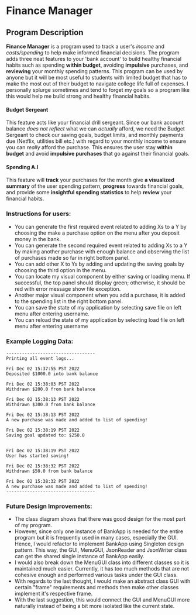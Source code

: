 # Finance Manager 

## Program Description

**Finance Manager** is a program used to track a user's _income_ and _costs/spending_ to help make informed financial decisions.
The program adds three neat features to your 'bank account' to build healthy financial habits such as spending **within budget**, avoiding **impulsive** purchases, and **reviewing** your monthly spending patterns.
This program can be used by anyone but it will be most useful to students with limited budget that has to make the most out of their budget to navigate college life full of expenses.
I personally splurge sometimes and tend to forget my goals so a program like this would help me build strong and healthy financial habits.

#### Budget Sergeant

This feature acts like your financial drill sergeant. Since our bank account balance _does not reflect_ what we can _actually_ afford, we need the Budget Sergeant to check our saving goals, budget limits, and monthly payments due (Netflix, utilities bill etc.) with regard to your monthly income to ensure you can _really_ afford the purchase. This ensures the user stay **within budget** and avoid **impulsive purchases** that go against their financial goals.

#### Spending A.I

This feature will **track** your purchases for the month give **a visualized summary** of the user spending pattern, **progress** towards financial goals, and provide some **insightful spending statistics** to help **review** your financial habits.


### Instructions for users:
- You can generate the first required event related to adding Xs to a Y by choosing the make a purchase option on the menu after you deposit money in the bank. 
- You can generate the second required event related to adding Xs to a Y by making another purchase with enough balance and observing the list of purchases made so far in right bottom panel. 
- You can add other X to Ys by adding and updating the saving goals by choosing the third option in the menu. 
- You can locate my visual component by either saving or loading menu. If successful, the top panel should display green; otherwise, it should be red with error message show file exception.
- Another major visual component when you add a purchase, it is added to the spending list in the right bottom panel. 
- You can save the state of my application by selecting save file on left menu after entering username.
- You can reload the state of my application by selecting load file on left menu after entering username

### Example Logging Data:
```
----------------------------------
Printing all event logs...

Fri Dec 02 15:37:55 PST 2022 
Deposited $1000.0 into bank balance

Fri Dec 02 15:38:03 PST 2022
Withdrawn $200.0 from bank balance

Fri Dec 02 15:38:13 PST 2022
Withdrawn $300.0 from bank balance

Fri Dec 02 15:38:13 PST 2022
A new purchase was made and added to list of spending!

Fri Dec 02 15:38:19 PST 2022
Saving goal updated to: $250.0


Fri Dec 02 15:38:19 PST 2022
User has started saving!

Fri Dec 02 15:38:32 PST 2022
Withdrawn $50.0 from bank balance

Fri Dec 02 15:38:32 PST 2022
A new purchase was made and added to list of spending!
----------------------------------
```

### Future Design Improvements:

- The class diagram shows that there was good design for the most part of my program. 
- However, since only one instance of BankApp is needed for the entire program but it is frequently used in many cases, especially the GUI. Hence, I would refactor to implement BankApp using Singleton design pattern. This way, the GUI, MenuGUI, JsonReader and JsonWriter class can get the shared single instance of BankApp easily.
- I would also break down the MenuGUI class into different classes so it is maintained much easier. Currently, it has too much methods that are not cohesive enough and performed various tasks under the GUI class. 
- With regards to the last thought, I would make an abstract class GUI with certain "frame" requirements and methods then make other classes implement it's respective frame. 
- With the last suggestion, this would connect the GUI and MenuGUI more naturally instead of being a bit more isolated like the current state.